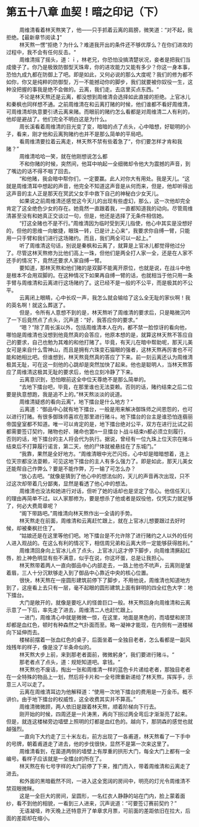 <h1>第五十八章 血契！暗之印记（下）</h1>
<div id="content">&nbsp&nbsp&nbsp&nbsp&nbsp&nbsp&nbsp&nbsp
 周维清看着林天熬笑了，他——只手抓着云离的肩膀，微笑道：“对不起，我拒绝。【最新章节阅读.】”
 <br/>&nbsp&nbsp&nbsp&nbsp&nbsp&nbsp&nbsp&nbsp
 林天熬一愣“拒绝？为什么？难道我开出的条件还不够优厚么？在你们进攻的过程中，我不会有任何反击。“
 <br/>&nbsp&nbsp&nbsp&nbsp&nbsp&nbsp&nbsp&nbsp
 周维清摇了摇头，道：ｉ，林老兄，你恐怕没搞清楚状况，妾者是把我们当成傻子了。你乃是极致防御型天珠卑，你的进攻能力又能有多少？你这一身本事，恐怕九成九都在防御上了吧。即是如此，又何必说的那么大度呢？我们的修为都不如你，你又是纯粹的防御型，万一不能撼动你的脚步，我们就要被你奴役一生，这种没把握的事我是绝不会做的。云离，我们走。去店里买点东西。“
 <br/>&nbsp&nbsp&nbsp&nbsp&nbsp&nbsp&nbsp&nbsp
 不论是林天熬还是云离，都没想到周维清会选择如此直接的拒绝。上官冰儿和秦枫也同样想不通。之前周维清在和云离打赌的时候，他们谁都不看好周维清，可周维清却执意要引诱云离来赌。而眼前的赌约怎么看都是对周维清二人有利的，他却是避战了。他们完全不明白这是为什么。
 <br/>&nbsp&nbsp&nbsp&nbsp&nbsp&nbsp&nbsp&nbsp
 周长溪看着周维清的目光变了变，暗暗的点了点头，心中暗想，好聪明的小子，看来，刚才他和云离狗赌约也并不是那么简单的平局吧。
 <br/>&nbsp&nbsp&nbsp&nbsp&nbsp&nbsp&nbsp&nbsp
 看周维清要拉着云离走，林天熬不禁有些着急了“，你们要怎样才肯和我赌？”
 <br/>&nbsp&nbsp&nbsp&nbsp&nbsp&nbsp&nbsp&nbsp
 周维清哈哈一笑，就在他刚想说怎么都
 <br/>&nbsp&nbsp&nbsp&nbsp&nbsp&nbsp&nbsp&nbsp
 不和你赌的时候，突然间，他耳中响起一全细微却令他大为震撼的声音，到了嘴边的话不得不咽了回去。
 <br/>&nbsp&nbsp&nbsp&nbsp&nbsp&nbsp&nbsp&nbsp
 “和他赌，我会暗中帮你们，一定要赢。此人对你大有用处。我是天儿。“这就是周维清耳中想起的声音，他完全不知道这声音是从何而来，但是，他却听得出这声音的主人正是那天在冥武父女手中救下自己的神秘白少女天儿。
 <br/>&nbsp&nbsp&nbsp&nbsp&nbsp&nbsp&nbsp&nbsp
 如果说之前周维清还感觉这今天儿的出现有些虚幻，那么，这一次他却完全肯定了这全绝色少女的存在。她竟然一直跟着我，一直都知道我的动向。尽管周维清甚至没有和她真正交谈过一句，但是，他还是选择了无条件相信她。
 <br/>&nbsp&nbsp&nbsp&nbsp&nbsp&nbsp&nbsp&nbsp
 “打这全赌也不是不行。”周维清因为临时受到天儿指使，他心中其实是没想好的，但他的思维一向敏捷，眼珠一转，已是计上心来“，我要求你自缚一臂，只能用一只手臂和我们进行这场赌约。而且，我们两全可以一起上。”
 <br/>&nbsp&nbsp&nbsp&nbsp&nbsp&nbsp&nbsp&nbsp
 听了周维清这句话，别说是秦枫和云离了，就算是上官冰儿都觉得他过分了。尽管这林天熬修为比他们高上一珠，但他们是两全打人家一全，还是在人家不还手的情况下，竟然还要求人家自缚一臂。
 <br/>&nbsp&nbsp&nbsp&nbsp&nbsp&nbsp&nbsp&nbsp
 要知道，那林天熬和他们赌的是双脚不能离开原位，也就是说，在战斗中他是根本不会用双脚的。在这种情况下如果再自缚一臂的话，也就相当于他只用一条手臂与周维清和云离进行这场赌约了。这已经不是一般的不公平，而是极其的不公平。
 <br/>&nbsp&nbsp&nbsp&nbsp&nbsp&nbsp&nbsp&nbsp
 云离闭上眼睛，心中长叹一声，我怎么就会输给了这么全无耻的家伙啊！我的英名啊！就这么葬送了。
 <br/>&nbsp&nbsp&nbsp&nbsp&nbsp&nbsp&nbsp&nbsp
 但是，令所有人意想不到的是，林天熬听了周维清的要求后，只是略微沉吟了一下后竟然点了点头，沉声道：“好，我答应你的要求。”
 <br/>&nbsp&nbsp&nbsp&nbsp&nbsp&nbsp&nbsp&nbsp
 “嗯？”除了周长溪以外，包括周维清本人在内，都不禁一脸惊讶的看向他，哪怕是周维清也没想到他竟然真的会答应，他原本想的是，就算这林天熬不答应自己的要求，自己也勉为其难的和他打赌了。毕竟，有天儿在暗中帮助呢，那天儿美女可是来自什么雪神山，而且是拥有六珠变石猫眼的强者，这林天熬再厉害也不可能和她相比吧。但谁想到，林天熬竟然真的答应了下来。前一刻云离还认为周维清极其无耻，可在这一刻他的心跳却是突然加快了起来。他也是聪明人，当林天熬答应了周维清这极其无耻的要求后，他也立刻冷静了下来。
 <br/>&nbsp&nbsp&nbsp&nbsp&nbsp&nbsp&nbsp&nbsp
 云离意识到，恐怕眼前这全中位天尊绝不是那么简单的。
 <br/>&nbsp&nbsp&nbsp&nbsp&nbsp&nbsp&nbsp&nbsp
 “去地下擂台吧，毕竟，在那里谁也无法耍赖。否则的话，赌约结束之后二位要是执意想跑，我是追不上的。”林天熬淡淡的说道。
 <br/>&nbsp&nbsp&nbsp&nbsp&nbsp&nbsp&nbsp&nbsp
 周维清疑惑的看向云离“，地下擂台是什么地方？“
 <br/>&nbsp&nbsp&nbsp&nbsp&nbsp&nbsp&nbsp&nbsp
 云离道：“御品中心就有地下擂台，一般是用来解决御珠师之间恩怨的，也可以进行打赌。有很多御珠师喜欢在那里进行赌斗。地下擂台的台主是谁恐怕连翡丽帝国皇室都不知道。唯一可以肯定的是，地下擂台绝对公平，双方在进行比试之前都需要签订契约，赌物也好、赌命也罢n一旦擂台卜战斗结束n都必须立刻履行，否则的话，地下擂台的主人将会代为执行。据说，曾经有一位九珠上位天宗在赌斗结束后不打算履行诺言，第二天，他的尸体就被悬挂在了东城门。”
 <br/>&nbsp&nbsp&nbsp&nbsp&nbsp&nbsp&nbsp&nbsp
 “我靠，果然是全好地方。“周维清眼中光芒闪烁，心中却是暗暗想着，连上位天宗都没法耍赖，可见这地下擂台的主人有多么强力了。即是如此，那天儿美女还能帮自己作弊么？要是不能作弊，万一输了可怎么办？
 <br/>&nbsp&nbsp&nbsp&nbsp&nbsp&nbsp&nbsp&nbsp
 “放心去吧。“就像是猜到了他心中的想法似的，天儿的声音再次出现，只不过这次却带着几分鄙夷，显然是看透了他心中的想法。
 <br/>&nbsp&nbsp&nbsp&nbsp&nbsp&nbsp&nbsp&nbsp
 周维清也没法和她进行对话，但听了她的话却也是坚定了信心。他信任天儿的理由再简单不过。以人家那修为，要是想杀了他或者是奴役他，仅凭实力就足够了，何必大费周章呢？
 <br/>&nbsp&nbsp&nbsp&nbsp&nbsp&nbsp&nbsp&nbsp
 “阁下带路吧。”周维清向林天熬作出一全请的手势。
 <br/>&nbsp&nbsp&nbsp&nbsp&nbsp&nbsp&nbsp&nbsp
 林天熬走在前面，周维清和云离赶忙跟上，就在上官冰儿想要跟过去好时候，却被秦枫拦住了。
 <br/>&nbsp&nbsp&nbsp&nbsp&nbsp&nbsp&nbsp&nbsp
 “姑娘还是在这里等他们吧。地下擂台是不允许除了进行赌约之人以外的任何人进入观战的。在这么有利的情况下，相信周兄弟和云离大师一定能够获得胜利。”
 <br/>&nbsp&nbsp&nbsp&nbsp&nbsp&nbsp&nbsp&nbsp
 周维清回身向上官冰儿点了点头，上官冰儿这才停下脚步，向周维清撅起红唇，脸上神色明显有些不满意，似乎在说，你这坏蛋，总是让我担心。
 <br/>&nbsp&nbsp&nbsp&nbsp&nbsp&nbsp&nbsp&nbsp
 林天熬带着两人一直向御品中心内部走去，一路上他也不吭声，云离则是皱着眉，三人十分沉默够走入到了御品中心靠近中央的核心位置。
 <br/>&nbsp&nbsp&nbsp&nbsp&nbsp&nbsp&nbsp&nbsp
 很快，林天熬在一座圆形建筑前停下了脚步，不用他说，周维清也知道地方到了，这座看上去只有一层，毫不起眼的圆形建筑上面有鲜明的四全红色大字：地下擂台。
 <br/>&nbsp&nbsp&nbsp&nbsp&nbsp&nbsp&nbsp&nbsp
 大门是敞开的，就像是要吃人的怪兽巨口一般。林天熬回身向周维清和云离示意了一下后，率先走了进去，周维清二人也赶忙跟上。
 <br/>&nbsp&nbsp&nbsp&nbsp&nbsp&nbsp&nbsp&nbsp
 一进门，周维清心中就是微微一惊，在这里，地面是黑色的，而墙壁和房顶却都是血红色，顿时有种森然之气扑面而至。略一凝神才能现，在内侧有一道楼梯向下延伸而去。
 <br/>&nbsp&nbsp&nbsp&nbsp&nbsp&nbsp&nbsp&nbsp
 楼梯前摆着一张血红色的桌子，后面坐着一全独目老者，怎么看都是一副风烛残年的样子，像是没了半条命似的。
 <br/>&nbsp&nbsp&nbsp&nbsp&nbsp&nbsp&nbsp&nbsp
 林天熬大步上前，来到那老者面前，微微躬身“，我们要进行赌斗。“
 <br/>&nbsp&nbsp&nbsp&nbsp&nbsp&nbsp&nbsp&nbsp
 那老者点了点头，道：规矩知道吧。拿钱。“
 <br/>&nbsp&nbsp&nbsp&nbsp&nbsp&nbsp&nbsp&nbsp
 林天熬也不废话，掏出一张和周维清一样的蓝色卡片递给老者，那独目老者在一全特殊的物品上一划，然后将卡片和一全号牌重新递给了林天熬，挥挥手，示意三人可以走了。
 <br/>&nbsp&nbsp&nbsp&nbsp&nbsp&nbsp&nbsp&nbsp
 云离在周维清耳边为他解释道：“使用一次地下擂台的费用是一万金币。概不讲价。由于地下擂台的权威性，这全收费其实并不算高。”
 <br/>&nbsp&nbsp&nbsp&nbsp&nbsp&nbsp&nbsp&nbsp
 周维清微微顾，两人依旧是跟着林天熬，顺着阶梯向下行去。
 <br/>&nbsp&nbsp&nbsp&nbsp&nbsp&nbsp&nbsp&nbsp
 刚开始的时候，四周还是一片涛黑，再向下拐过两全弯后才渐渐亮了起来。但是，就连这楼梯旁边墙壁上照明的灯都是血红色的。越向下，那阴森的感觉也就越强烈。
 <br/>&nbsp&nbsp&nbsp&nbsp&nbsp&nbsp&nbsp&nbsp
 一直向下大约走了三十米左右，前方出现了一各甫道，林天熬看了一下手中的号牌，朝着甫道走了进去，他的步伐很快，显然不是第一次来这里了。
 <br/>&nbsp&nbsp&nbsp&nbsp&nbsp&nbsp&nbsp&nbsp
 周维清看到，在菌道两侧的墙壁上有厚重的拱形大门，每全大门上都有一全编号。看样子应该就是一全擂台的所在了。
 <br/>&nbsp&nbsp&nbsp&nbsp&nbsp&nbsp&nbsp&nbsp
 林天熬在有七号字样的大门前停了下来，推门而入，带着周维清和云离走了进去。
 <br/>&nbsp&nbsp&nbsp&nbsp&nbsp&nbsp&nbsp&nbsp
 和外面的黑暗截然不同，一进入这全宽阔的房间中，明亮的灯光令周维清不禁双眼微眯。
 <br/>&nbsp&nbsp&nbsp&nbsp&nbsp&nbsp&nbsp&nbsp
 这是一全巨大的房间，呈圆形，一名红衣人静静的站在门内，脸上蒙着面纱，看不到他的相貌，一看到三人进来，沉声说道：“可要签订赛前契约？”
 <br/>&nbsp&nbsp&nbsp&nbsp&nbsp&nbsp&nbsp&nbsp
 无语凝噎，昨天晚上还特意开了单章求月票，可前面的差距依旧在拉大，后面的差距却在缩小。
 <br/>&nbsp&nbsp&nbsp&nbsp&nbsp&nbsp&nbsp&nbsp
 <br/>&nbsp&nbsp&nbsp&nbsp&nbsp&nbsp&nbsp&nbsp
</div>
